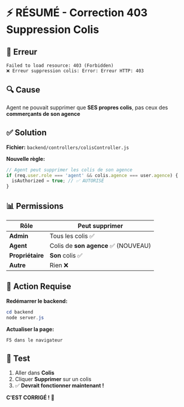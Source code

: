 # ⚡ RÉSUMÉ - Correction 403 Suppression Colis

## 🐛 Erreur
```
Failed to load resource: 403 (Forbidden)
❌ Erreur suppression colis: Error: Erreur HTTP: 403
```

## 🔍 Cause
Agent ne pouvait supprimer que **SES propres colis**, pas ceux des **commerçants de son agence**

## ✅ Solution

**Fichier:** `backend/controllers/colisController.js`

**Nouvelle règle:**
```javascript
// Agent peut supprimer les colis de son agence
if (req.user.role === 'agent' && colis.agence === user.agence) {
  isAuthorized = true; // ✅ AUTORISÉ
}
```

## 📊 Permissions

| Rôle | Peut supprimer |
|------|----------------|
| **Admin** | Tous les colis ✅ |
| **Agent** | Colis de **son agence** ✅ (NOUVEAU) |
| **Propriétaire** | **Son** colis ✅ |
| **Autre** | Rien ❌ |

## 🚀 Action Requise

**Redémarrer le backend:**
```powershell
cd backend
node server.js
```

**Actualiser la page:**
```
F5 dans le navigateur
```

## 🧪 Test
1. Aller dans **Colis**
2. Cliquer **Supprimer** sur un colis
3. ✅ **Devrait fonctionner maintenant !**

**C'EST CORRIGÉ ! 🎉**
